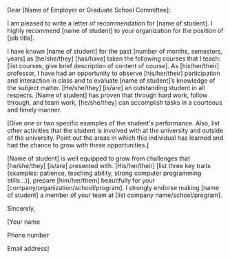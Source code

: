 Dear [Name of Employer or Graduate School Committee]:

I am pleased to write a letter of recommendation for [name of student]. I highly recommend [name of student] to your organization for the position of [job title].

I have known [name of student] for the past [number of months, semesters, years] as [he/she/they] [has/have] taken the following courses that I teach: [list courses, give brief description of content of course]. As [his/her/their] professor, I have had an opportunity to observe [his/her/their] participation and interaction in class and to evaluate [name of student]’s knowledge of the subject matter. [He/she/they] [is/are] an outstanding student in all respects. [Name of student] has proven that through hard work, follow through, and team work, [he/she/they] can accomplish tasks in a courteous and timely manner.

[Give one or two specific examples of the student's performance. Also, list other activities that the student is involved with at the university and outside of the university. Point out the areas in which this individual has learned and had the chance to grow with these opportunities.]

[Name of student] is well equipped to grow from challenges that [he/she/they] [is/are] presented with. [His/her/their] [list three key traits (examples: patience, teaching ability, strong computer programming stills…)], prepare [him/her/them] beautifully for your [company/organization/school/program]. I strongly endorse making [name of student] a member of your team at [list company name/school/program].

Sincerely,

[Your name

Phone number

Email address]
